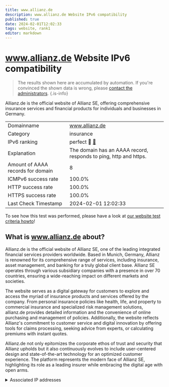 ```yaml
---
title: www.allianz.de
description: www.allianz.de Website IPv6 compatibility
published: true
date: 2024-02-01T12:02:33
tags: website, rank1
editor: markdown
---
```


# www.allianz.de Website IPv6 compatibility

> The results shown here are accumulated by automation. If you're convinced the shown data is wrong, please [contact the administrators](/howto/chat). 
{.is-info}

Allianz.de is the official website of Allianz SE, offering comprehensive insurance services and financial products for individuals and businesses in Germany.


|   |   |
| - | - |
| Domainname | www.allianz.de
| Category | insurance |
| IPv6 ranking | perfect :1st_place_medal: [🔗](/howto/ranking) |
| Explanation | The domain has an AAAA record, responds to ping, http and https. |
| Amount of AAAA records for domain | 8 |
| ICMPv6 success rate | 100.0%|
| HTTP success rate | 100.0% |
| HTTPS success rate | 100.0% |
| Last Check Timestamp | 2024-02-01 12:02:33 |

To see how this test was performed, please have a look at [our website test criteria howto](/howto/testcriteria/website)!


## What is www.allianz.de about?
Allianz.de is the official website of Allianz SE, one of the leading integrated financial services providers worldwide. Based in Munich, Germany, Allianz is renowned for its comprehensive range of services, including insurance, asset management, and banking for a truly global client base. Allianz SE operates through various subsidiary companies with a presence in over 70 countries, ensuring a wide-reaching impact on different markets and societies.

The website serves as a digital gateway for customers to explore and access the myriad of insurance products and services offered by the company. From personal insurance policies like health, life, and property to commercial insurance and specialized risk management solutions, allianz.de provides detailed information and the convenience of online purchasing and management of policies. Additionally, the website reflects Allianz's commitment to customer service and digital innovation by offering tools for claims processing, seeking advice from experts, or calculating premiums with instant quotes.

Allianz.de not only epitomizes the corporate ethos of trust and security that Allianz upholds but it also continuously evolves to include user-centered design and state-of-the-art technology for an optimized customer experience. The platform represents the modern face of Allianz SE, highlighting its role as a leading insurer while embracing the digital age with open arms.



<details>
<summary>Associated IP addresses</summary>

2600:9000:2490:7e00:19:bc8b:b200:93a1

2600:9000:2490:b800:19:bc8b:b200:93a1

2600:9000:2490:d800:19:bc8b:b200:93a1

2600:9000:2490:3800:19:bc8b:b200:93a1

2600:9000:2490:a400:19:bc8b:b200:93a1

2600:9000:2490:be00:19:bc8b:b200:93a1

2600:9000:2490:4600:19:bc8b:b200:93a1

2600:9000:2490:1200:19:bc8b:b200:93a1

</details>
